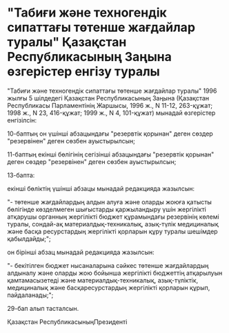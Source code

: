 # "Табиғи және техногендік сипаттағы төтенше жағдайлар туралы" Қазақстан Республикасының Заңына өзгерістер енгізу туралы

"Табиғи және техногендік сипаттағы төтенше жағдайлар туралы" 1996 жылғы 5 шілдедегі Қазақстан Республикасының Заңына (Қазақстан Республикасы Парламентінің Жаршысы, 1996 ж., N 11-12, 263-құжат; 1998 ж., N 23, 416-құжат; 1999 ж., N 4, 101-құжат) мынадай өзгерістер енгізілсін:

10-баптың он үшінші абзацындағы "резервтік қорынан" деген сөздер "резервінен" деген сөзбен ауыстырылсын;

11-баптың екінші бөлігінің сегізінші абзацындағы "резервтік қорынан" деген сөздер "резервінен" деген сөзбен ауыстырылсын;

13-бапта:

екінші бөліктің үшінші абзацы мынадай редакцияда жазылсын:

"- төтенше жағдайлардың алдын алуға және оларды жоюға қатысты бөлігінде көзделмеген шығыстарды қаржыландыру үшін жергілікті атқарушы органның жергілікті бюджет құрамындағы резервінің көлемі туралы, сондай-ақ материалдық-техникалық, азық-түлік медициналық және басқа ресурстардың жергілікті қорларын құру туралы шешімдер қабылдайды;";

он бірінші абзац мынадай редакцияда жазылсын:

"- бекітілген бюджет нысаналарына сәйкес төтенше жағдайлардың алдыналу және оларды жою бойынша жергілікті бюджеттің атқарылуын қамтамасызетеді және материалдық-техникалық, азық-түліктік, медициналық және басқаресурстардың жергілікті қорларын құрып, пайдаланады;";

29-бап алып тасталсын.

Қазақстан РеспубликасыныңПрезиденті

